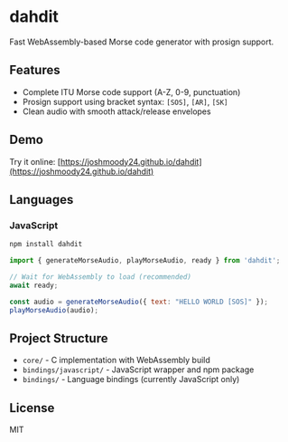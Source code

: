 # dahdit

Fast WebAssembly-based Morse code generator with prosign support.

## Features

- Complete ITU Morse code support (A-Z, 0-9, punctuation)
- Prosign support using bracket syntax: `[SOS]`, `[AR]`, `[SK]`
- Clean audio with smooth attack/release envelopes

## Demo

Try it online: [https://joshmoody24.github.io/dahdit](https://joshmoody24.github.io/dahdit)

## Languages

### JavaScript

```bash
npm install dahdit
```

```javascript
import { generateMorseAudio, playMorseAudio, ready } from 'dahdit';

// Wait for WebAssembly to load (recommended)
await ready;

const audio = generateMorseAudio({ text: "HELLO WORLD [SOS]" });
playMorseAudio(audio);
```

## Project Structure

- `core/` - C implementation with WebAssembly build
- `bindings/javascript/` - JavaScript wrapper and npm package
- `bindings/` - Language bindings (currently JavaScript only)

## License

MIT